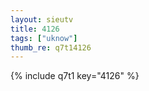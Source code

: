 ```yaml
--- 
layout: sieutv
title: 4126
tags: ["uknow"]
thumb_re: q7t14126
---
```

{% include q7t1 key="4126" %} 
